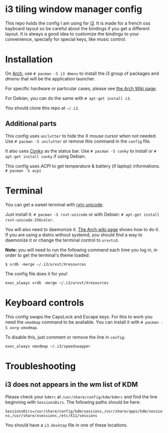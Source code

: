 i3 tiling window manager config
===============================

This repo holds the config I am using for [i3](http://i3wm.org).
It is made for a french oss kayboard layout so be careful about the bindings if you get a different layout.
It is always a good idea to customize the bindings to your convenience, specially for special keys, like music control.

# Installation

On [Arch](https://www.archlinux.org), use `# pacman -S i3 dmenu` to install the i3 group of packages and *dmenu* that will be the application launcher.

For specific hardware or particular cases, please see [the Arch Wiki page](https://wiki.archlinux.org/index.php/I3).

For Debian, you can do the same with `# apt-get install i3`.

You should clone this repo at `~/.i3`.

## Additional parts

This config uses `unclutter` to hide the X mouse cursor when not needed.
Use `# pacman -S unclutter` or remove this command in the `config` file.

It also uses [Conky](https://wiki.archlinux.org/index.php/Conky) as the status bar.
Use `# pacman -S conky` to install or `# apt-get install conky` if using Debian.

This config uses *ACPI* to get temperature & battery (if laptop) informations. `# pacman -S acpi`

# Terminal

You can get a sweet terminal with [rxtv unicode](https://wiki.archlinux.org/index.php/Urxvt).

Just install it: `# pacman -S rxvt-unicode` or with Debian: `# apt-get install rxvt-unicode-256color`.

You will also need to daemonize it. [The Arch wiki page](https://wiki.archlinux.org/index.php/Urxvt) shows how to do it.
If you are using a distro without systemd, you should find a way to daemonize it or change the terminal control to `urxvtcd`.

**Note:** you will need to run the following command each time you log in, in order to get the terminal's theme loaded:

`$ xrdb -merge ~/.i3/urxvt/Xresources`

The config file does it for you!

`exec_always xrdb -merge ~/.i3/urxvt/Xresources`

# Keyboard controls

This config swaps the CapsLock and Escape keys.
For this to work you need the `xmodmap` command to be avaliable.
You can install it with `# pacman -S xorg-xmodmap`.

To disable this, just comment or remove the line in `config`:

`exec_always xmodmap ~/.i3/speedswapper`

# Troubleshooting

## i3 does not appears in the wm list of KDM

Please check your `kdmrc` at `/usr/share/config/kdm/kdmrc` and find the line beginning with `SessionsDirs`. The following paths should be here:

`SessionsDirs=/usr/share/config/kdm/sessions,/usr/share/apps/kdm/sessions,/usr/share/xsessions,/etc/X11/sessions`

You should have a `i3.desktop` file in one of these locations.
